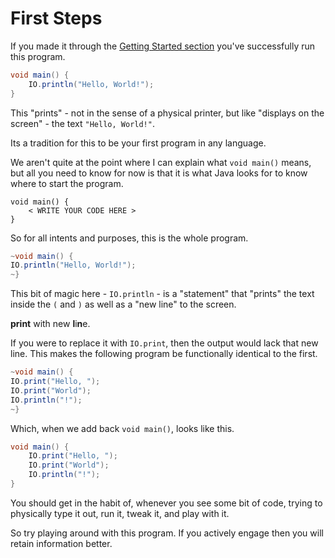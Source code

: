 # First Steps

If you made it through the [Getting Started section](./getting_started/hello_world.md) you've successfully run this program.

```java
void main() {
    IO.println("Hello, World!");
}
```

This "prints" - not in the sense of a physical printer, but like "displays on the screen" -
the text `"Hello, World!"`.

Its a tradition for this to be your first program in any language.

We aren't quite at the point where I can explain what `void main()` means, but
all you need to know for now is that it is what Java looks for to know where to start the program.

```java,no_run
void main() {
    < WRITE YOUR CODE HERE >
}
```

So for all intents and purposes, this is the whole program.

```java
~void main() {
IO.println("Hello, World!");
~}
```

This bit of magic here - `IO.println` - is a "statement" that "prints" the text inside the `(` and `)` as well as a "new line" to the screen.

**print** with new **l**i**n**e.

If you were to replace it with `IO.print`, then the output would lack that new line. This makes the following program be functionally identical to the first.

```java
~void main() {
IO.print("Hello, ");
IO.print("World");
IO.println("!");
~}
```

Which, when we add back `void main()`, looks like this.

```java
void main() {
    IO.print("Hello, ");
    IO.print("World");
    IO.println("!");
}
```

You should get in the habit of, whenever you see some bit of code, trying to physically type it out, run it,
tweak it, and play with it.

So try playing around with this program. If you actively engage then you will retain information better.
